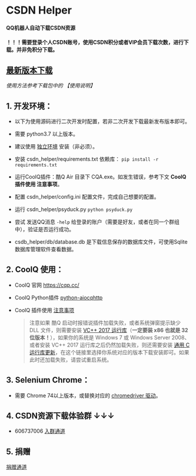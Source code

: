 # CSDN Helper
#### QQ机器人自动下载CSDN资源
#### ！！！需要登录个人CSDN账号，使用CSDN积分或者VIP会员下载次数，进行下载。并非免积分下载。

## [最新版本下载](https://github.com/y85171642/csdn_helper_pub/releases/latest)
*使用方法参考下载包中的 【使用说明】*

## 1. 开发环境：
* 以下为使用源码进行二次开发时配置，若非二次开发下载最新发布版本即可。

* 需要 python3.7 以上版本。

*  建议使用 [独立环境](https://www.jianshu.com/p/6a3ff66cb8d3) 安装（非必须）。

* 安装 csdn_helper/requirements.txt 依赖库： ```pip install -r requirements.txt```

* 运行CoolQ插件：酷Q Air 目录下 CQA.exe。如发生错误，参考下文 **CoolQ 插件使用 注意事项**。

* 配置 csdn_helper/config.ini 配置文件，完成自己想要的配置。

* 运行 csdn_helper/psyduck.py ```python psyduck.py```

* 尝试 发送QQ消息 ```-help``` 给登录的账户（需要是好友，或者在同一个群组中），验证是否运行成功。

* csdb_helper/db/database.db 是下载信息保存的数据库文件，可使用Sqlite数据库管理软件查看数据。

## 2. CoolQ 使用：

* CoolQ 官网 https://cqp.cc/

* CoolQ Python插件 [python-aiocqhttp](https://github.com/richardchien/python-aiocqhttp)

* CoolQ 插件使用 [注意事项](https://cqhttp.cc/docs/4.10/#/)

  >注意如果 酷Q 启动时报错说插件加载失败，或者系统弹窗提示缺少 DLL 文件，则需要安装 [VC++ 2017 运行库](https://aka.ms/vs/15/release/VC_redist.x86.exe)（**一定要装 x86 也就是 32 位版本！**），如果你的系统是 Windows 7 或 Windows Server 2008、或者安装 VC++ 2017 运行库之后仍然加载失败，则还需要安装 [通用 C 运行库更新](https://support.microsoft.com/zh-cn/help/3118401/update-for-universal-c-runtime-in-windows)，在这个链接里选择你系统对应的版本下载安装即可。如果此时还加载失败，请尝试重启系统。

## 3. Selenium Chrome：

* 需要 Chrome 74以上版本，或替换对应的 [chromedriver 驱动](http://npm.taobao.org/mirrors/chromedriver/)。

## 4. CSDN资源下载体验群 ↓↓↓
* 606737006 [入群通道](https://jq.qq.com/?_wv=1027&k=5iTU5gd)

## 5. 捐赠
[捐赠通道](http://39.105.150.229:8733/psyduck_donate)
